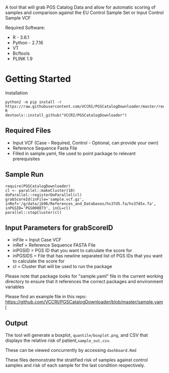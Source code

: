 A tool that will grab PGS Catalog Data and allow for automatic scoring of samples and comparison against the EU Control Sample Set or Input Control Sample VCF

Required Software:
* R - 3.6.1
* Python - 2.7.16
* VT
* Bcftools
* PLINK 1.9

# Getting Started

Installation
```
python2 -m pip install -r https://raw.githubusercontent.com/VCCRI/PGSCatalogDownloader/master/requirements.txt
R
devtools::install_github("VCCRI/PGSCatalogDownloader")
```

## Required Files 

* Input VCF (Case - Required, Control - Optional, can provide your own)
* Reference Sequence Fasta File
* Filled in sample.yaml, file used to point package to relevant prerequisites

## Sample Run
```
require(PGSCatalogDownloader)
cl <- parallel::makeCluster(10)
doParallel::registerDoParallel(cl)
grabScoreId(inFile='sample.vcf.gz', inRef='/g/data/jb96/References_and_Databases/hs37d5.fa/hs37d5x.fa', inPGSID='PGS000073', inCL=cl)
parallel::stopCluster(cl)
```
## Input Parameters for grabScoreID

* inFile = Input Case VCF
* inRef = Reference Sequence FASTA File
* inPGSID = PGS ID that you want to calculate the score for
* inPGSIDS = File that has newline separated list of PGS IDs that you want to calculate the score for
* cl = Cluster that will be used to run the package

Please note that package looks for "sample.yaml" file in the current working directory to ensure that it references the correct packages and environment variables

Please find an example file in this repo: https://github.com/VCCRI/PGSCatalogDownloader/blob/master/sample.yaml

## Output

The tool will generate a boxplot, `quantile/boxplot.png`, and CSV that displays the relative risk of patient,`sample_out.csv`. 

These can be viewed concurrently by accessing `dashboard.Rmd`

These files demonstrate the stratified risk of samples against control samples and risk of each sample for the last condition respectively.
